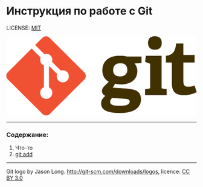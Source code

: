 # Инструкция по работе с Git

LICENSE: [MIT](./license.md)

![git-logo](./assets/Git-logo.png)

---

### Содержание:
1. Что-то
2. [git add](./add.md)

---

Git logo by Jason Long. http://git-scm.com/downloads/logos, licence: [CC BY 3.0](https://creativecommons.org/licenses/by/3.0/)